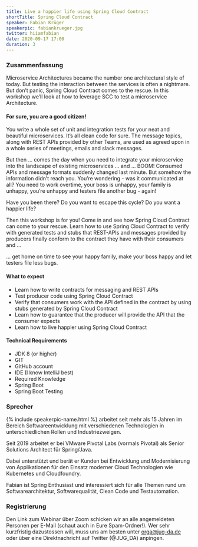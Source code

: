 ```yaml
---
title: Live a happier life using Spring Cloud Contract
shortTitle: Spring Cloud Contract
speaker: Fabian Krüger
speakerpic: fabiankrueger.jpg
twitter: hiiamfabian
date: 2020-09-17 17:00
duration: 3
---
```


### Zusammenfassung

Microservice Architectures became the number one architectural style of today. But testing the interaction between the services is often a nightmare. But don’t panic, Spring Cloud Contract comes to the rescue. In this workshop we’ll look at how to leverage SCC to test a microservice Architecture.


#### For sure, you are a good citizen!

You write a whole set of unit and integration tests for your neat and beautiful microservices.
It’s all clean code for sure.
The message topics, along with REST APIs provided by other Teams, are used as agreed upon in a whole series of meetings, emails and slack messages.

But then ...
comes the day when you need to integrate your microservice into the landscape of existing microservices ...
and ... BOOM!
Consumed APIs and message formats suddenly changed last minute. But somehow the information didn’t reach you.
You’re wondering - was it communicated at all?
You need to work overtime, your boss is unhappy, your family is unhappy, you’re unhappy and testers file another bug - again!

Have you been there?
Do you want to escape this cycle?
Do you want a happier life?

Then this workshop is for you!
Come in and see how Spring Cloud Contract can come to your rescue.
Learn how to use Spring Cloud Contract to verify with generated tests and stubs that REST-APIs and messages provided by producers finally conform to the contract they have with their consumers and ...

... get home on time to see your happy family, make your boss happy and let testers file less bugs.

#### What to expect
* Learn how to write contracts for messaging and REST APIs
* Test producer code using Spring Cloud Contract
* Verify that consumers work with the API defined in the contract by using stubs generated by Spring Cloud Contract
* Learn how to guarantee that the producer will provide the API that the consumer expects
* Learn how to live happier using Spring Cloud Contract

#### Technical Requirements
* JDK 8 (or higher)
* GIT
* GitHub account
* IDE (I know IntelliJ best)
* Required Knowledge
* Spring Boot
* Spring Boot Testing

### Sprecher

{% include speakerpic-name.html %} arbeitet seit mehr als 15 Jahren im Bereich Softwareentwicklung mit verschiedenen Technologien in unterschiedlichen Rollen und Industriezweigen.

Seit 2019 arbeitet er bei VMware Pivotal Labs (vormals Pivotal) als Senior Solutions Architect für Spring/Java.

Dabei unterstützt und berät er Kunden bei Entwicklung und Modernisierung von Applikationen für den Einsatz moderner Cloud Technologien wie Kubernetes und Cloudfoundry.

Fabian ist Spring Enthusiast und interessiert sich für alle Themen rund um Softwarearchitektur, Softwarequalität, Clean Code und Testautomation.



### Registrierung

Den Link zum Webinar über Zoom schicken wir an alle angemeldeten Personen per E-Mail (schaut auch in Eure Spam-Ordner!). Wer sehr kurzfristig dazustossen will, muss uns am besten unter orga@jug-da.de oder über eine Direktnachricht auf Twitter (@JUG_DA) anpingen.
